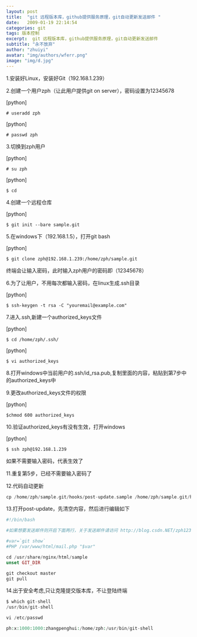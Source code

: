 ```yaml
---
layout: post
title:  "git 远程版本库，github提供服务原理，git自动更新发送邮件 "
date:   2009-01-19 22:14:54
categories: git
tags: 版本控制
excerpt:  git 远程版本库，github提供服务原理，git自动更新发送邮件 
subtitle: "永不放弃"
author: "zhuiyi"
avatar: "img/authors/wferr.png"
image: "img/d.jpg"
---
```

1.安装好Linux，安装好Git（192.168.1.239）

2.创建一个用户zph（让此用户提供git on server），密码设置为12345678

[python] 

    # useradd zph  

[python] 

    # passwd zph  

3.切换到zph用户

[python] 

    # su zph  

[python] 

    $ cd  

4.创建一个远程仓库

[python] 

    $ git init --bare sample.git  


5.在windows下（192.168.1.5），打开git bash

[python] 

    $ git clone zph@192.168.1.239:/home/zph/sample.git  

终端会让输入密码，此时输入zph用户的密码即（12345678）

6.为了让用户，不用每次都输入密码，在linux生成.ssh目录

[python] 

    $ ssh-keygen -t rsa -C "youremail@example.com"  

7.进入.ssh,新建一个authorized_keys文件

[python] 

    $ cd /home/zph/.ssh/  

[python] 

    $ vi authorized_keys  

8.打开windows中当前用户的.ssh/id_rsa.pub,复制里面的内容，粘贴到第7步中的authorized_keys中

9.更改authorized_keys文件的权限

[python] 

    $chmod 600 authorized_keys  

10.验证authorized_keys有没有生效，打开windows

[python] 

    $ ssh zph@192.168.1.239  

如果不需要输入密码，代表生效了

11.重复第5步，已经不需要输入密码了

12.代码自动更新
```php
cp /home/zph/sample.git/hooks/post-update.sample /home/zph/sample.git/hooks/post-update
```
13.打开post-update，先清空内容，然后进行编辑如下
```php
#!/bin/bash

#如果想要发送邮件则开启下面两行，关于发送邮件请访问 http://blog.csdn.NET/zph1234/article/details/50509885

#var=`git show`
#PHP /var/www/html/mail.php "$var"

cd /usr/share/nginx/html/sample
unset GIT_DIR

git checkout master
git pull
```
14.出于安全考虑,只让克隆提交版本库，不让登陆终端
```php
$ which git-shell
/usr/bin/git-shell

vi /etc/passwd

ph:x:1000:1000:zhangpenghui:/home/zph:/usr/bin/git-shell

```

